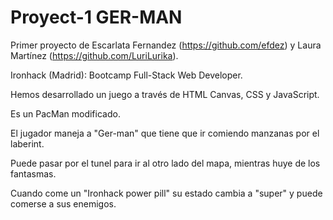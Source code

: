 # Proyect-1 GER-MAN
Primer proyecto de Escarlata Fernandez (https://github.com/efdez) y Laura Martínez (https://github.com/LuriLurika).

Ironhack (Madrid): Bootcamp Full-Stack Web Developer.

Hemos desarrollado un juego a través de HTML Canvas, CSS y JavaScript.

Es un PacMan modificado. 

El jugador maneja a "Ger-man" que tiene que ir comiendo manzanas por el laberint.

Puede pasar por el tunel para ir al otro lado del mapa, mientras huye de los fantasmas. 

Cuando come un "Ironhack power pill" su estado cambia a "super" y puede comerse a sus enemigos. 



